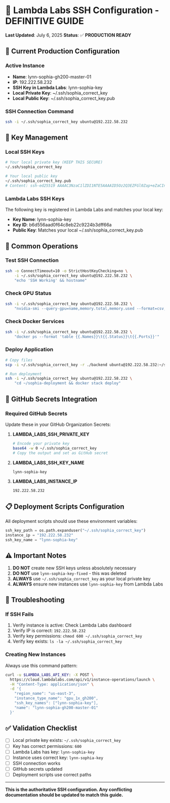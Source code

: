 # 🔑 Lambda Labs SSH Configuration - DEFINITIVE GUIDE

**Last Updated**: July 6, 2025
**Status**: ✅ **PRODUCTION READY**

## 🎯 Current Production Configuration

### **Active Instance**
- **Name**: lynn-sophia-gh200-master-01
- **IP**: 192.222.58.232
- **SSH Key in Lambda Labs**: lynn-sophia-key
- **Local Private Key**: ~/.ssh/sophia_correct_key
- **Local Public Key**: ~/.ssh/sophia_correct_key.pub

### **SSH Connection Command**
```bash
ssh -i ~/.ssh/sophia_correct_key ubuntu@192.222.58.232
```

## 🔐 Key Management

### **Local SSH Keys**
```bash
# Your local private key (KEEP THIS SECURE)
~/.ssh/sophia_correct_key

# Your local public key
~/.ssh/sophia_correct_key.pub
# Content: ssh-ed25519 AAAAC3NzaC1lZDI1NTE5AAAAID5Oz2Q3EZFGl0Zap+eZaCIn55FfVjpt5Y+lE+t8/pxI lynn-sophia-h200-key
```

### **Lambda Labs SSH Keys**
The following key is registered in Lambda Labs and matches your local key:
- **Key Name**: lynn-sophia-key
- **Key ID**: b6d556aad0f64c8eb22c9224b3dff66a
- **Public Key**: Matches your local ~/.ssh/sophia_correct_key.pub

## 🚀 Common Operations

### **Test SSH Connection**
```bash
ssh -o ConnectTimeout=10 -o StrictHostKeyChecking=no \
    -i ~/.ssh/sophia_correct_key ubuntu@192.222.58.232 \
    "echo 'SSH Working' && hostname"
```

### **Check GPU Status**
```bash
ssh -i ~/.ssh/sophia_correct_key ubuntu@192.222.58.232 \
    "nvidia-smi --query-gpu=name,memory.total,memory.used --format=csv,noheader"
```

### **Check Docker Services**
```bash
ssh -i ~/.ssh/sophia_correct_key ubuntu@192.222.58.232 \
    "docker ps --format 'table {{.Names}}\t{{.Status}}\t{{.Ports}}'"
```

### **Deploy Application**
```bash
# Copy files
scp -i ~/.ssh/sophia_correct_key -r ./backend ubuntu@192.222.58.232:~/sophia-deployment/

# Run deployment
ssh -i ~/.ssh/sophia_correct_key ubuntu@192.222.58.232 \
    "cd ~/sophia-deployment && docker stack deploy"
```

## 🔄 GitHub Secrets Integration

### **Required GitHub Secrets**
Update these in your GitHub Organization Secrets:

1. **LAMBDA_LABS_SSH_PRIVATE_KEY**
   ```bash
   # Encode your private key
   base64 -w 0 ~/.ssh/sophia_correct_key
   # Copy the output and set as GitHub secret
   ```

2. **LAMBDA_LABS_SSH_KEY_NAME**
   ```
   lynn-sophia-key
   ```

3. **LAMBDA_LABS_INSTANCE_IP**
   ```
   192.222.58.232
   ```

## 📋 Deployment Scripts Configuration

All deployment scripts should use these environment variables:
```python
ssh_key_path = os.path.expanduser("~/.ssh/sophia_correct_key")
instance_ip = "192.222.58.232"
ssh_key_name = "lynn-sophia-key"
```

## ⚠️ Important Notes

1. **DO NOT** create new SSH keys unless absolutely necessary
2. **DO NOT** use `lynn-sophia-key-fixed` - this was deleted
3. **ALWAYS** use `~/.ssh/sophia_correct_key` as your local private key
4. **ALWAYS** ensure new instances use `lynn-sophia-key` from Lambda Labs

## 🔧 Troubleshooting

### If SSH Fails
1. Verify instance is active: Check Lambda Labs dashboard
2. Verify IP is correct: `192.222.58.232`
3. Verify key permissions: `chmod 600 ~/.ssh/sophia_correct_key`
4. Verify key exists: `ls -la ~/.ssh/sophia_correct_key`

### Creating New Instances
Always use this command pattern:
```bash
curl -u $LAMBDA_LABS_API_KEY: -X POST \
  https://cloud.lambdalabs.com/api/v1/instance-operations/launch \
  -H "Content-Type: application/json" \
  -d '{
    "region_name": "us-east-3",
    "instance_type_name": "gpu_1x_gh200",
    "ssh_key_names": ["lynn-sophia-key"],
    "name": "lynn-sophia-gh200-master-01"
  }'
```

## ✅ Validation Checklist

- [ ] Local private key exists: `~/.ssh/sophia_correct_key`
- [ ] Key has correct permissions: `600`
- [ ] Lambda Labs has key: `lynn-sophia-key`
- [ ] Instance uses correct key: `lynn-sophia-key`
- [ ] SSH connection works
- [ ] GitHub secrets updated
- [ ] Deployment scripts use correct paths

---
**This is the authoritative SSH configuration. Any conflicting documentation should be updated to match this guide.**
